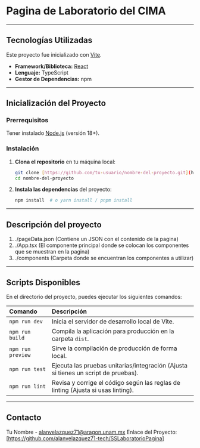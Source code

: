 # Pagina de Laboratorio del CIMA

---

## Tecnologías Utilizadas

Este proyecto fue inicializado con [Vite](https://vitejs.dev/).

* **Framework/Biblioteca:** [React](https://reactjs.org/) 
* **Lenguaje:** TypeScript
* **Gestor de Dependencias:** npm 

---

## Inicialización del Proyecto


### Prerrequisitos

Tener instalado [Node.js](https://nodejs.js.org/) (versión 18+).

### Instalación

1.  **Clona el repositorio** en tu máquina local:
    ```bash
    git clone [https://github.com/tu-usuario/nombre-del-proyecto.git](https://github.com/tu-usuario/nombre-del-proyecto.git)
    cd nombre-del-proyecto
    ```

2.  **Instala las dependencias** del proyecto:
    ```bash
    npm install  # o yarn install / pnpm install
    ```

---

## Descripción del proyecto

 1. ./pageData.json (Contiene un JSON con el contenido de la pagina)
 2. ./App.tsx (El componente principal donde se colocan los componentes que se muestran en la pagina)
 3. ./components (Carpeta donde se encuentran los componentes a utilizar)



---

## Scripts Disponibles

En el directorio del proyecto, puedes ejecutar los siguientes comandos:

| Comando | Descripción |
| :--- | :--- |
| `npm run dev` | Inicia el servidor de desarrollo local de Vite. |
| `npm run build` | Compila la aplicación para producción en la carpeta `dist`. |
| `npm run preview` | Sirve la compilación de producción de forma local. |
| `npm run test` | Ejecuta las pruebas unitarias/integración (Ajusta si tienes un script de pruebas). |
| `npm run lint` | Revisa y corrige el código según las reglas de linting (Ajusta si usas linting). |

---

## Contacto

Tu Nombre - alanvelazquez71@aragon.unam.mx
Enlace del Proyecto: [https://github.com/alanvelazquez71-tech/SSLaboratorioPagina]